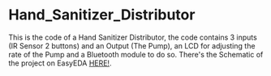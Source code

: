 # Hand_Sanitizer_Distributor
This is the code of a Hand Sanitizer Distributor, the code contains 3 inputs (IR Sensor 2 buttons) and an Output (The Pump), an LCD for adjusting the rate of the Pump and a Bluetooth module to do so. 
There's the Schematic of the project on EasyEDA [HERE!](https://easyeda.com/editor#id=77b7870be6d945269d322bcb2dee6d9e).
